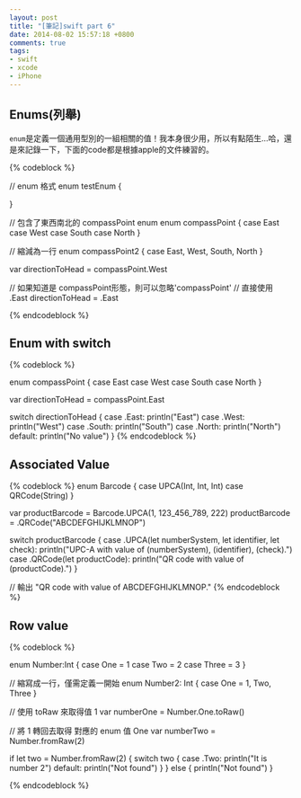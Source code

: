 ```yaml
---
layout: post
title: "[筆記]swift part 6"
date: 2014-08-02 15:57:18 +0800
comments: true
tags: 
- swift
- xcode
- iPhone
---
```


## Enums(列舉)

`enum`是定義一個通用型別的一組相關的值！我本身很少用，所以有點陌生...哈，還是來記錄一下，下面的code都是根據apple的文件練習的。

{% codeblock %}

// enum 格式
enum testEnum {

}

// 包含了東西南北的 compassPoint enum
enum compassPoint {
    case East
    case West
    case South
    case North
}

// 縮減為一行
enum compassPoint2 {
    case East, West, South, North
}

var directionToHead = compassPoint.West

// 如果知道是 compassPoint形態，則可以忽略'compassPoint'
// 直接使用 .East
directionToHead = .East

{% endcodeblock %}

<!-- more -->

## Enum with switch

{% codeblock %}

enum compassPoint {
    case East
    case West
    case South
    case North
}

var directionToHead = compassPoint.East

switch directionToHead {
    case .East:
        println("East")
    case .West:
        println("West")
    case .South:
        println("South")
    case .North:
        println("North")
    default:
        println("No value")
}
{% endcodeblock %}

## Associated Value

{% codeblock %}
enum Barcode {
    case UPCA(Int, Int, Int)
    case QRCode(String)
}

var productBarcode = Barcode.UPCA(1, 123_456_789, 222)
productBarcode = .QRCode("ABCDEFGHIJKLMNOP")

switch productBarcode {
    case .UPCA(let numberSystem, let identifier, let check):
        println("UPC-A with value of \(numberSystem), \(identifier), \(check).")
    case .QRCode(let productCode):
        println("QR code with value of \(productCode).")
}

// 輸出 "QR code with value of ABCDEFGHIJKLMNOP."
{% endcodeblock %}

## Row value

{% codeblock %}

enum Number:Int {
    case One = 1
    case Two = 2
    case Three = 3
}

// 縮寫成一行，僅需定義一開始
enum Number2: Int {
    case One = 1, Two, Three
}

// 使用 toRaw 來取得值 1
var numberOne = Number.One.toRaw()

// 將 1 轉回去取得 對應的 enum 值 One
var numberTwo = Number.fromRaw(2)

if let two = Number.fromRaw(2) {
    switch two {
        case .Two:
            println("It is number 2")
        default:
            println("Not found")
    }
}
else {
    println("Not found")
}

{% endcodeblock %}